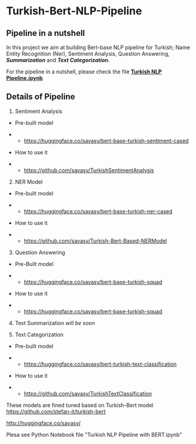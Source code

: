 # Turkish-Bert-NLP-Pipeline
## Pipeline in a nutshell
In this project we aim at building Bert-base NLP pipeline for Turkish;  Name Entity Recognition (Ner), Sentiment Analysis, Question Answering, _**Summarization**_ and _**Text Categorization**_.

For the pipeline in a nutshell, please check the file [**Turkish NLP Pipeline.ipynb**](https://github.com/savasy/Turkish-Bert-NLP-Pipeline/blob/master/Turkish%20NLP%20Pipeline.ipynb)

## Details of Pipeline

1. Sentiment Analysis

* Pre-built model 
* *  https://huggingface.co/savasy/bert-base-turkish-sentiment-cased

* How to use it 
* * https://github.com/savasy/TurkishSentimentAnalysis


2. NER Model

* Pre-built model

* * https://huggingface.co/savasy/bert-base-turkish-ner-cased

* How to use it

* * https://github.com/savasy/Turkish-Bert-Based-NERModel

3. Question Answering

* Pre-Built model

* * https://huggingface.co/savasy/bert-base-turkish-squad

* How to use it

* * https://huggingface.co/savasy/bert-base-turkish-squad

4. Text Summarization
_will be soon_

5. Text Categorization

* Pre-built model

* * https://huggingface.co/savasy/bert-turkish-text-classification

* How to use it

* * https://github.com/savasy/TurkishTextClassification





These models are fined tuned based on Turkish-Bert model
https://github.com/stefan-it/turkish-bert

http://huggingface.co/savasy/

Plesa see Python Notebook file "Turkish NLP Pipeline with BERT.ipynb"
